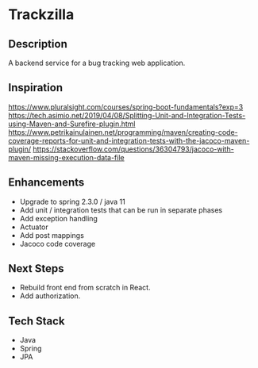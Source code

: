 # Trackzilla

## Description
A backend service for a bug tracking web application.


## Inspiration
https://www.pluralsight.com/courses/spring-boot-fundamentals?exp=3
https://tech.asimio.net/2019/04/08/Splitting-Unit-and-Integration-Tests-using-Maven-and-Surefire-plugin.html
https://www.petrikainulainen.net/programming/maven/creating-code-coverage-reports-for-unit-and-integration-tests-with-the-jacoco-maven-plugin/
https://stackoverflow.com/questions/36304793/jacoco-with-maven-missing-execution-data-file

## Enhancements
* Upgrade to spring 2.3.0 / java 11
* Add unit / integration tests that can be run in separate phases
* Add exception handling
* Actuator
* Add post mappings
* Jacoco code coverage

## Next Steps
* Rebuild front end from scratch in React.
* Add authorization.

## Tech Stack
* Java
* Spring
* JPA